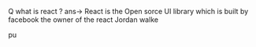 Q what is react  ?
ans-> React is the Open sorce UI library which is built by facebook the owner of the react Jordan walke



pu